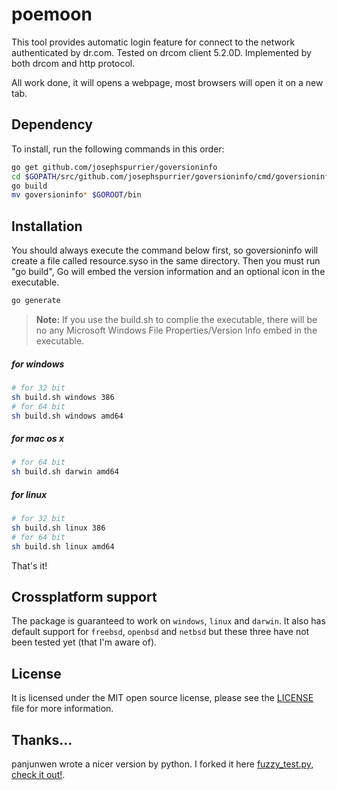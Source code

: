 # poemoon

This tool provides automatic login feature for connect to the network authenticated by dr.com. Tested on drcom client 5.2.0D. Implemented by both drcom and http protocol.

All work done, it will opens a webpage, most browsers will open it on a new tab.

## Dependency

To install, run the following commands in this order:

```sh
go get github.com/josephspurrier/goversioninfo
cd $GOPATH/src/github.com/josephspurrier/goversioninfo/cmd/goversioninfo
go build
mv goversioninfo* $GOROOT/bin
```

## Installation

You should always execute the command below first, so goversioninfo will create a file called resource.syso in the same directory. Then you must run "go build", Go will embed the version information and an optional icon in the executable.

```sh
go generate
```

> **Note:**
> If you use the build.sh to complie the executable, there will be no any Microsoft Windows File Properties/Version Info embed in the executable.

##### for windows
```sh
# for 32 bit
sh build.sh windows 386
# for 64 bit
sh build.sh windows amd64
```

##### for mac os x
```sh
# for 64 bit
sh build.sh darwin amd64
```

##### for linux
```sh
# for 32 bit
sh build.sh linux 386
# for 64 bit
sh build.sh linux amd64
```

That's it!

## Crossplatform support

The package is guaranteed to work on `windows`, `linux` and `darwin`. It also has default support for `freebsd`, `openbsd` and `netbsd` but these three have not been tested yet (that I'm aware of).

## License

It is licensed under the MIT open source license, please see the [LICENSE](LICENSE) file for more information.

## Thanks...

panjunwen wrote a nicer version by python. I forked it here [fuzzy_test.py](extern/fuzzy_test.py), [check it out!](https://github.com/panjunwen/Dr.COM-login).
